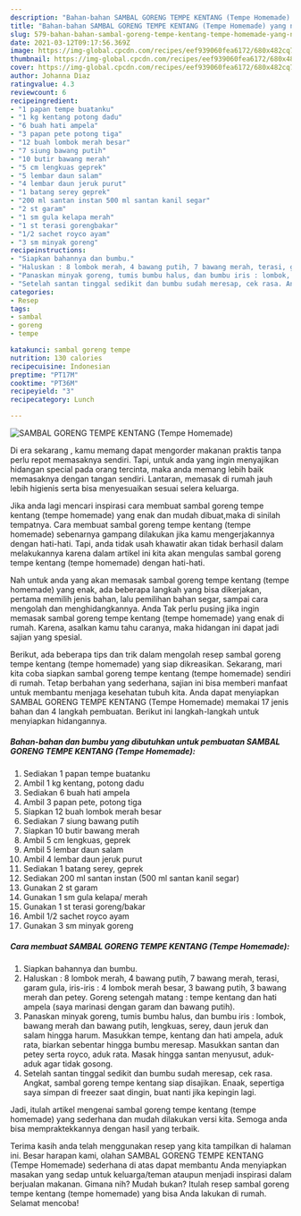 ```yaml
---
description: "Bahan-bahan SAMBAL GORENG TEMPE KENTANG (Tempe Homemade) yang nikmat dan Mudah Dibuat"
title: "Bahan-bahan SAMBAL GORENG TEMPE KENTANG (Tempe Homemade) yang nikmat dan Mudah Dibuat"
slug: 579-bahan-bahan-sambal-goreng-tempe-kentang-tempe-homemade-yang-nikmat-dan-mudah-dibuat
date: 2021-03-12T09:17:56.369Z
image: https://img-global.cpcdn.com/recipes/eef939060fea6172/680x482cq70/sambal-goreng-tempe-kentang-tempe-homemade-foto-resep-utama.jpg
thumbnail: https://img-global.cpcdn.com/recipes/eef939060fea6172/680x482cq70/sambal-goreng-tempe-kentang-tempe-homemade-foto-resep-utama.jpg
cover: https://img-global.cpcdn.com/recipes/eef939060fea6172/680x482cq70/sambal-goreng-tempe-kentang-tempe-homemade-foto-resep-utama.jpg
author: Johanna Diaz
ratingvalue: 4.3
reviewcount: 6
recipeingredient:
- "1 papan tempe buatanku"
- "1 kg kentang potong dadu"
- "6 buah hati ampela"
- "3 papan pete potong tiga"
- "12 buah lombok merah besar"
- "7 siung bawang putih"
- "10 butir bawang merah"
- "5 cm lengkuas geprek"
- "5 lembar daun salam"
- "4 lembar daun jeruk purut"
- "1 batang serey geprek"
- "200 ml santan instan 500 ml santan kanil segar"
- "2 st garam"
- "1 sm gula kelapa merah"
- "1 st terasi gorengbakar"
- "1/2 sachet royco ayam"
- "3 sm minyak goreng"
recipeinstructions:
- "Siapkan bahannya dan bumbu."
- "Haluskan : 8 lombok merah, 4 bawang putih, 7 bawang merah, terasi, garam gula, iris-iris : 4 lombok merah besar, 3 bawang putih, 3 bawang merah dan petey. Goreng setengah matang : tempe kentang dan hati ampela (saya marinasi dengan garam dan bawang putih)."
- "Panaskan minyak goreng, tumis bumbu halus, dan bumbu iris : lombok, bawang merah dan bawang putih, lengkuas, serey, daun jeruk dan salam hingga harum. Masukkan tempe, kentang dan hati ampela, aduk rata, biarkan sebentar hingga bumbu meresap. Masukkan santan dan petey serta royco, aduk rata. Masak hingga santan menyusut, aduk-aduk agar tidak gosong."
- "Setelah santan tinggal sedikit dan bumbu sudah meresap, cek rasa. Angkat, sambal goreng tempe kentang siap disajikan. Enaak, sepertiga saya simpan di freezer saat dingin, buat nanti jika kepingin lagi."
categories:
- Resep
tags:
- sambal
- goreng
- tempe

katakunci: sambal goreng tempe 
nutrition: 130 calories
recipecuisine: Indonesian
preptime: "PT17M"
cooktime: "PT36M"
recipeyield: "3"
recipecategory: Lunch

---
```



![SAMBAL GORENG TEMPE KENTANG (Tempe Homemade)](https://img-global.cpcdn.com/recipes/eef939060fea6172/680x482cq70/sambal-goreng-tempe-kentang-tempe-homemade-foto-resep-utama.jpg)

Di era  sekarang , kamu memang dapat mengorder makanan praktis tanpa perlu repot memasaknya sendiri. Tapi, untuk anda yang ingin menyajikan hidangan special pada orang tercinta, maka anda memang lebih baik memasaknya dengan tangan sendiri. Lantaran, memasak di rumah jauh lebih higienis serta bisa menyesuaikan sesuai selera keluarga.

Jika anda lagi mencari inspirasi cara membuat sambal goreng tempe kentang (tempe homemade) yang enak dan mudah dibuat,maka di sinilah tempatnya. Cara membuat sambal goreng tempe kentang (tempe homemade)  sebenarnya gampang dilakukan jika kamu mengerjakannya dengan hati-hati. Tapi, anda tidak usah khawatir akan tidak berhasil dalam melakukannya 
karena dalam artikel ini kita akan mengulas sambal goreng tempe kentang (tempe homemade) dengan hati-hati.  



Nah untuk anda yang akan memasak sambal goreng tempe kentang (tempe homemade) yang enak, ada beberapa langkah yang bisa dikerjakan, pertama memilih jenis bahan, lalu pemilihan bahan segar, sampai cara mengolah dan menghidangkannya. Anda Tak perlu pusing jika ingin memasak sambal goreng tempe kentang (tempe homemade) yang enak di rumah. Karena, asalkan kamu  tahu caranya, maka hidangan ini dapat jadi sajian yang spesial.

Berikut, ada beberapa tips dan trik dalam mengolah resep sambal goreng tempe kentang (tempe homemade) yang siap dikreasikan. Sekarang, mari kita coba siapkan sambal goreng tempe kentang (tempe homemade) sendiri di rumah. Tetap berbahan yang sederhana, sajian ini bisa memberi manfaat untuk membantu menjaga kesehatan tubuh kita. Anda dapat menyiapkan SAMBAL GORENG TEMPE KENTANG (Tempe Homemade) memakai 17 jenis bahan dan 4 langkah pembuatan. Berikut ini langkah-langkah untuk menyiapkan hidangannya.

<!--inarticleads1-->

##### Bahan-bahan dan bumbu yang dibutuhkan untuk pembuatan SAMBAL GORENG TEMPE KENTANG (Tempe Homemade):

1. Sediakan 1 papan tempe buatanku
1. Ambil 1 kg kentang, potong dadu
1. Sediakan 6 buah hati ampela
1. Ambil 3 papan pete, potong tiga
1. Siapkan 12 buah lombok merah besar
1. Sediakan 7 siung bawang putih
1. Siapkan 10 butir bawang merah
1. Ambil 5 cm lengkuas, geprek
1. Ambil 5 lembar daun salam
1. Ambil 4 lembar daun jeruk purut
1. Sediakan 1 batang serey, geprek
1. Sediakan 200 ml santan instan (500 ml santan kanil segar)
1. Gunakan 2 st garam
1. Gunakan 1 sm gula kelapa/ merah
1. Gunakan 1 st terasi goreng/bakar
1. Ambil 1/2 sachet royco ayam
1. Gunakan 3 sm minyak goreng




<!--inarticleads2-->

##### Cara membuat SAMBAL GORENG TEMPE KENTANG (Tempe Homemade):

1. Siapkan bahannya dan bumbu.
1. Haluskan : 8 lombok merah, 4 bawang putih, 7 bawang merah, terasi, garam gula, iris-iris : 4 lombok merah besar, 3 bawang putih, 3 bawang merah dan petey. Goreng setengah matang : tempe kentang dan hati ampela (saya marinasi dengan garam dan bawang putih).
1. Panaskan minyak goreng, tumis bumbu halus, dan bumbu iris : lombok, bawang merah dan bawang putih, lengkuas, serey, daun jeruk dan salam hingga harum. Masukkan tempe, kentang dan hati ampela, aduk rata, biarkan sebentar hingga bumbu meresap. Masukkan santan dan petey serta royco, aduk rata. Masak hingga santan menyusut, aduk-aduk agar tidak gosong.
1. Setelah santan tinggal sedikit dan bumbu sudah meresap, cek rasa. Angkat, sambal goreng tempe kentang siap disajikan. Enaak, sepertiga saya simpan di freezer saat dingin, buat nanti jika kepingin lagi.




Jadi, itulah artikel mengenai  sambal goreng tempe kentang (tempe homemade)  yang sederhana dan mudah dilakukan versi kita. Semoga anda bisa mempraktekkannya dengan hasil yang terbaik. 

Terima kasih anda telah menggunakan resep yang kita tampilkan di halaman ini. Besar harapan kami, olahan  SAMBAL GORENG TEMPE KENTANG (Tempe Homemade) sederhana di atas dapat membantu Anda menyiapkan masakan yang sedap untuk keluarga/teman ataupun menjadi inspirasi dalam berjualan makanan. Gimana nih? Mudah bukan? Itulah resep sambal goreng tempe kentang (tempe homemade) yang bisa Anda lakukan di rumah. Selamat mencoba!

